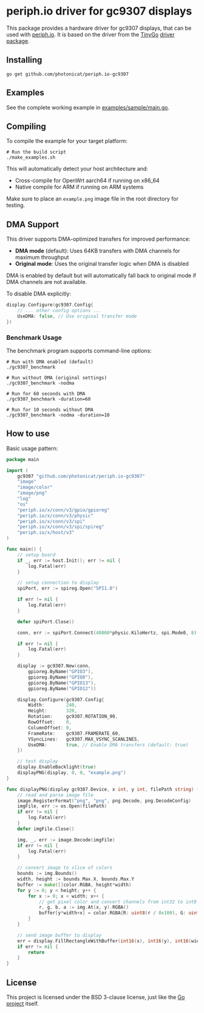 # periph.io driver for gc9307 displays

This package provides a hardware driver for gc9307 displays, that can be used with [periph.io](https://periph.io/).
It is based on the driver from the [TinyGo](https://tinygo.org) [driver package](https://github.com/tinygo-org/drivers).


## Installing

```shell
go get github.com/photonicat/periph.io-gc9307
```

## Examples

See the complete working example in [examples/sample/main.go](examples/sample/main.go).

## Compiling

To compile the example for your target platform:

```shell
# Run the build script
./make_examples.sh
```

This will automatically detect your host architecture and:
- Cross-compile for OpenWrt aarch64 if running on x86_64
- Native compile for ARM if running on ARM systems

Make sure to place an `example.png` image file in the root directory for testing.

## DMA Support

This driver supports DMA-optimized transfers for improved performance:

- **DMA mode** (default): Uses 64KB transfers with DMA channels for maximum throughput
- **Original mode**: Uses the original transfer logic when DMA is disabled

DMA is enabled by default but will automatically fall back to original mode if DMA channels are not available.

To disable DMA explicitly:
```go
display.Configure(gc9307.Config{
    // ... other config options ...
    UseDMA: false, // Use original transfer mode
})
```

### Benchmark Usage

The benchmark program supports command-line options:

```shell
# Run with DMA enabled (default)
./gc9307_benchmark

# Run without DMA (original settings)
./gc9307_benchmark -nodma

# Run for 60 seconds with DMA
./gc9307_benchmark -duration=60

# Run for 10 seconds without DMA
./gc9307_benchmark -nodma -duration=10
```

## How to use

Basic usage pattern:

```go
package main

import (
	gc9307 "github.com/photonicat/periph.io-gc9307"
	"image"
	"image/color"
	"image/png"
	"log"
	"os"
	"periph.io/x/conn/v3/gpio/gpioreg"
	"periph.io/x/conn/v3/physic"
	"periph.io/x/conn/v3/spi"
	"periph.io/x/conn/v3/spi/spireg"
	"periph.io/x/host/v3"
)

func main() {
	// setup board
	if _, err := host.Init(); err != nil {
		log.Fatal(err)
	}

	// setup connection to display
	spiPort, err := spireg.Open("SPI1.0")

	if err != nil {
		log.Fatal(err)
	}

	defer spiPort.Close()

	conn, err := spiPort.Connect(40000*physic.KiloHertz, spi.Mode0, 8)

	if err != nil {
		log.Fatal(err)
	}

	display := gc9307.New(conn,
		gpioreg.ByName("GPIO3"),
		gpioreg.ByName("GPIO0"),
		gpioreg.ByName("GPIO13"),
		gpioreg.ByName("GPIO12"))

	display.Configure(gc9307.Config{
		Width:        240,
		Height:       320,
		Rotation:     gc9307.ROTATION_90,
		RowOffset:    0,
		ColumnOffset: 0,
		FrameRate:    gc9307.FRAMERATE_60,
		VSyncLines:   gc9307.MAX_VSYNC_SCANLINES,
		UseDMA:       true, // Enable DMA transfers (default: true)
	})

	// test display
	display.EnableBacklight(true)
	displayPNG(display, 0, 0, "example.png")
}

func displayPNG(display gc9307.Device, x int, y int, filePath string) {
	// read and parse image file
	image.RegisterFormat("png", "png", png.Decode, png.DecodeConfig)
	imgFile, err := os.Open(filePath)
	if err != nil {
		log.Fatal(err)
	}
	defer imgFile.Close()

	img, _, err := image.Decode(imgFile)
	if err != nil {
		log.Fatal(err)
	}

	// convert image to slice of colors
	bounds := img.Bounds()
	width, height := bounds.Max.X, bounds.Max.Y
	buffer := make([]color.RGBA, height*width)
	for y := 0; y < height; y++ {
		for x := 0; x < width; x++ {
			// get pixel color and convert channels from int32 to int8
			r, g, b, a := img.At(x, y).RGBA()
			buffer[y*width+x] = color.RGBA{R: uint8(r / 0x100), G: uint8(g / 0x100), B: uint8(b / 0x100), A: uint8(a / 0x100)}
		}
	}

	// send image buffer to display
	err = display.FillRectangleWithBuffer(int16(x), int16(y), int16(width), int16(height), buffer)
	if err != nil {
		return
	}
}
```

## License

This project is licensed under the BSD 3-clause license, just like the [Go project](https://golang.org/LICENSE) itself.
